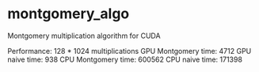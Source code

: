 # montgomery_algo
Montgomery multiplication algorithm for CUDA

Performance:
  128 * 1024 multiplications
  GPU Montgomery time: 4712
  GPU naive time: 938
  CPU Montgomery time: 600562
  CPU naive time: 171398

